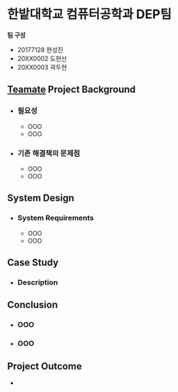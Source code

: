 # 한밭대학교 컴퓨터공학과 DEP팀

**팀 구성**
- 20177128 현성진
- 20XX0002 도현선
- 20XX0003 곽두현

## <u>Teamate</u> Project Background
- ### 필요성
  - OOO
  - OOO
- ### 기존 해결책의 문제점
  - OOO
  - OOO
  
## System Design
  - ### System Requirements
    - OOO
    - OOO
    
## Case Study
  - ### Description
  
  
## Conclusion
  - ### OOO
  - ### OOO
  
## Project Outcome
- 
